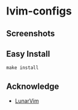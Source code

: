 # lvim-configs

## Screenshots

## Easy Install

```shell
make install
```

## Acknowledge

- [LunarVim](https://www.lunarvim.org)
